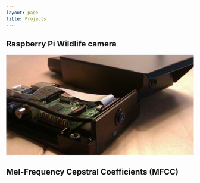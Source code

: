```yaml
---
layout: page
title: Projects 
---
```


## Raspberry Pi Wildlife camera

![Raspberry Pi wildlift camera](/static/pic/wildliftpi.png "Raspberry Pi Wildlift camera")

## Mel-Frequency Cepstral Coefficients (MFCC)
